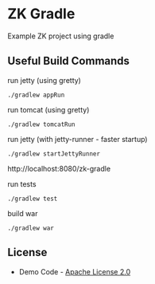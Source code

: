 # ZK Gradle

Example ZK project using gradle

## Useful Build Commands

run jetty (using gretty)
```
./gradlew appRun
```
run tomcat (using gretty)
```
./gradlew tomcatRun
```
run jetty (with jetty-runner - faster startup)
```
./gradlew startJettyRunner
```
http://localhost:8080/zk-gradle

run tests
```
./gradlew test
```

build war
```
./gradlew war
```

## License
* Demo Code - [Apache License 2.0](http://www.apache.org/licenses/LICENSE-2.0)
